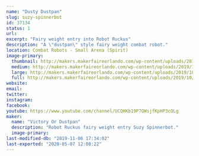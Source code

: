 ```yaml
---
name: "Dusty Dustpan"
slug: suzy-spinnerbot
id: 37134
status: 1
url: 
excerpt: "Fairy weight entry into Robot Ruckus"
description: "A \"dustpan\" style fairy weight combat robot."
location: Combat Robots - Small Arena (Spirit)
image-primary:
  thumbnail: http://makers.makerfaireorlando.com/wp-content/uploads/2019/10/VoD-150x150.png
  medium: http://makers.makerfaireorlando.com/wp-content/uploads/2019/10/VoD-300x221.png
  large: http://makers.makerfaireorlando.com/wp-content/uploads/2019/10/VoD.png
  full: http://makers.makerfaireorlando.com/wp-content/uploads/2019/10/VoD.png
website: 
email: 
twitter: 
instagram: 
facebook: 
youtube: https://www.youtube.com/channel/UCQHKb19P7QWsjfKpHP3cOLg
maker:
  name: "Victory Or Dustpan"
  description: "Robot Ruckus fairy weight entry Suzy Spinnerbot."
  image-primary: 
last-modified-db: "2019-11-06 17:34:02"
last-exported: "2020-05-07 12:08:22"
---
```

